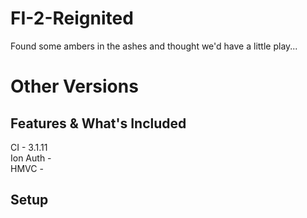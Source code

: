 # FI-2-Reignited
Found some ambers in the ashes and thought we'd have a little play...

# Other Versions

## Features & What's Included
CI - 3.1.11  
Ion Auth -  
HMVC - 

## Setup
